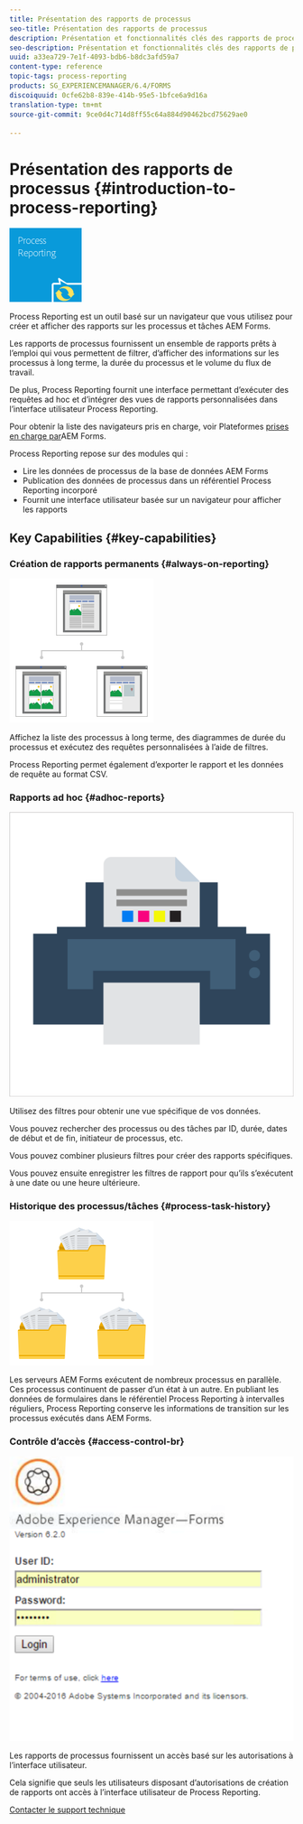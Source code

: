 ```yaml
---
title: Présentation des rapports de processus
seo-title: Présentation des rapports de processus
description: Présentation et fonctionnalités clés des rapports de processus d’AEM Forms sur JEE
seo-description: Présentation et fonctionnalités clés des rapports de processus d’AEM Forms sur JEE
uuid: a33ea729-7e1f-4093-bdb6-b8dc3afd59a7
content-type: reference
topic-tags: process-reporting
products: SG_EXPERIENCEMANAGER/6.4/FORMS
discoiquuid: 0cfe62b8-839e-414b-95e5-1bfce6a9d16a
translation-type: tm+mt
source-git-commit: 9ce0d4c714d8ff55c64a884d90462bcd75629ae0

---
```



# Présentation des rapports de processus {#introduction-to-process-reporting}

![création de rapports de processus](assets/process-reporting.png)

Process Reporting est un outil basé sur un navigateur que vous utilisez pour créer et afficher des rapports sur les processus et tâches AEM Forms.

Les rapports de processus fournissent un ensemble de rapports prêts à l’emploi qui vous permettent de filtrer, d’afficher des informations sur les processus à long terme, la durée du processus et le volume du flux de travail.

De plus, Process Reporting fournit une interface permettant d’exécuter des requêtes ad hoc et d’intégrer des vues de rapports personnalisées dans l’interface utilisateur Process Reporting.

Pour obtenir la liste des navigateurs pris en charge, voir Plateformes [prises en charge par](/help/forms/using/aem-forms-jee-supported-platforms.md)AEM Forms.

Process Reporting repose sur des modules qui :

* Lire les données de processus de la base de données AEM Forms
* Publication des données de processus dans un référentiel Process Reporting incorporé
* Fournit une interface utilisateur basée sur un navigateur pour afficher les rapports

## Key Capabilities {#key-capabilities}

### Création de rapports permanents {#always-on-reporting}

![gestion de site](assets/site-management.png)

Affichez la liste des processus à long terme, des diagrammes de durée du processus et exécutez des requêtes personnalisées à l’aide de filtres.

Process Reporting permet également d’exporter le rapport et les données de requête au format CSV.

### Rapports ad hoc {#adhoc-reports}

![impression et couleur](assets/print-&-colour.png)

Utilisez des filtres pour obtenir une vue spécifique de vos données.

Vous pouvez rechercher des processus ou des tâches par ID, durée, dates de début et de fin, initiateur de processus, etc.

Vous pouvez combiner plusieurs filtres pour créer des rapports spécifiques.

Vous pouvez ensuite enregistrer les filtres de rapport pour qu’ils s’exécutent à une date ou une heure ultérieure.

### Historique des processus/tâches {#process-task-history}

![gestion de fichiers](assets/file-management.png)

Les serveurs AEM Forms exécutent de nombreux processus en parallèle. Ces processus continuent de passer d’un état à un autre. En publiant les données de formulaires dans le référentiel Process Reporting à intervalles réguliers, Process Reporting conserve les informations de transition sur les processus exécutés dans AEM Forms.

### Contrôle d’accès {#access-control-br}

![sans titre](assets/untitled.png)

Les rapports de processus fournissent un accès basé sur les autorisations à l’interface utilisateur.

Cela signifie que seuls les utilisateurs disposant d’autorisations de création de rapports ont accès à l’interface utilisateur de Process Reporting.

[Contacter le support technique](https://www.adobe.com/account/sign-in.supportportal.html)
